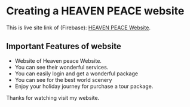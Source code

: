 # Creating a HEAVEN PEACE website

This is live site link of (Firebase):  [HEAVEN PEACE Website](https://heaven-peace.web.app).

## Important Features of website
<ul>
    <li>Website of Heaven peace Website.</li>
    <li>You can see their wonderful services.</li>
    <li>You can easily login and get a wonderful package</li>
    <li>You can see for the best world scenery</li>
    <li>Enjoy your holiday journey for purchase a tour package.</li>
</ul>

Thanks for watching visit my website.